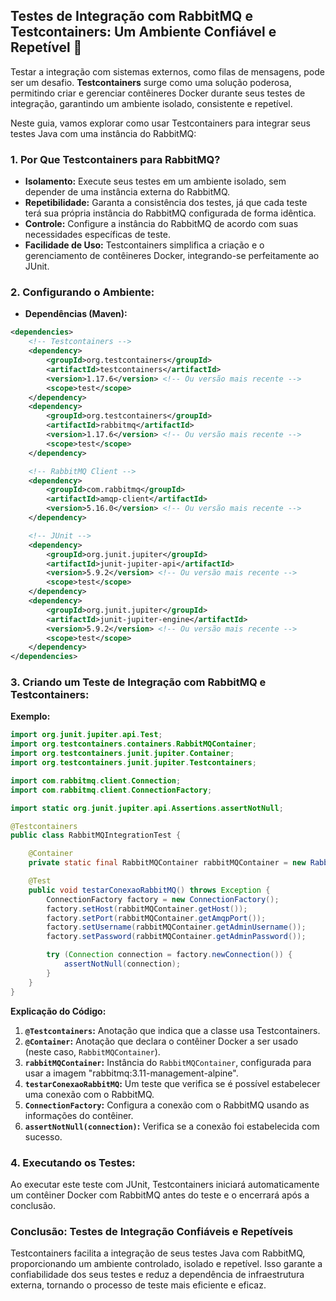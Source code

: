 ## Testes de Integração com RabbitMQ e Testcontainers: Um Ambiente Confiável e Repetível 🚀

Testar a integração com sistemas externos, como filas de mensagens, pode ser um desafio. **Testcontainers** surge como uma solução poderosa, permitindo criar e gerenciar contêineres Docker durante seus testes de integração, garantindo um ambiente isolado, consistente e repetível.

Neste guia, vamos explorar como usar Testcontainers para integrar seus testes Java com uma instância do RabbitMQ:

### 1. Por Que Testcontainers para RabbitMQ?

* **Isolamento:** Execute seus testes em um ambiente isolado, sem depender de uma instância externa do RabbitMQ.
* **Repetibilidade:**  Garanta a consistência dos testes, já que cada teste terá sua própria instância do RabbitMQ configurada de forma idêntica.
* **Controle:**  Configure a instância do RabbitMQ de acordo com suas necessidades específicas de teste.
* **Facilidade de Uso:**  Testcontainers simplifica a criação e o gerenciamento de contêineres Docker, integrando-se perfeitamente ao JUnit.

### 2. Configurando o Ambiente:

* **Dependências (Maven):**

 ```xml
 <dependencies>
     <!-- Testcontainers -->
     <dependency>
         <groupId>org.testcontainers</groupId>
         <artifactId>testcontainers</artifactId>
         <version>1.17.6</version> <!-- Ou versão mais recente -->
         <scope>test</scope>
     </dependency>
     <dependency>
         <groupId>org.testcontainers</groupId>
         <artifactId>rabbitmq</artifactId>
         <version>1.17.6</version> <!-- Ou versão mais recente -->
         <scope>test</scope>
     </dependency>

     <!-- RabbitMQ Client -->
     <dependency>
         <groupId>com.rabbitmq</groupId>
         <artifactId>amqp-client</artifactId>
         <version>5.16.0</version> <!-- Ou versão mais recente -->
     </dependency>

     <!-- JUnit -->
     <dependency>
         <groupId>org.junit.jupiter</groupId>
         <artifactId>junit-jupiter-api</artifactId>
         <version>5.9.2</version> <!-- Ou versão mais recente -->
         <scope>test</scope>
     </dependency>
     <dependency>
         <groupId>org.junit.jupiter</groupId>
         <artifactId>junit-jupiter-engine</artifactId>
         <version>5.9.2</version> <!-- Ou versão mais recente -->
         <scope>test</scope>
     </dependency>
 </dependencies>
 ```

### 3. Criando um Teste de Integração com RabbitMQ e Testcontainers:

**Exemplo:**

```java
import org.junit.jupiter.api.Test;
import org.testcontainers.containers.RabbitMQContainer;
import org.testcontainers.junit.jupiter.Container;
import org.testcontainers.junit.jupiter.Testcontainers;

import com.rabbitmq.client.Connection;
import com.rabbitmq.client.ConnectionFactory;

import static org.junit.jupiter.api.Assertions.assertNotNull;

@Testcontainers
public class RabbitMQIntegrationTest {

    @Container
    private static final RabbitMQContainer rabbitMQContainer = new RabbitMQContainer("rabbitmq:3.11-management-alpine");

    @Test
    public void testarConexaoRabbitMQ() throws Exception {
        ConnectionFactory factory = new ConnectionFactory();
        factory.setHost(rabbitMQContainer.getHost());
        factory.setPort(rabbitMQContainer.getAmqpPort());
        factory.setUsername(rabbitMQContainer.getAdminUsername());
        factory.setPassword(rabbitMQContainer.getAdminPassword());

        try (Connection connection = factory.newConnection()) {
            assertNotNull(connection); 
        }
    }
}
```

**Explicação do Código:**

1. **`@Testcontainers`:** Anotação que indica que a classe usa Testcontainers.
2. **`@Container`:** Anotação que declara o contêiner Docker a ser usado (neste caso, `RabbitMQContainer`).
3. **`rabbitMQContainer`:**  Instância do `RabbitMQContainer`, configurada para usar a imagem "rabbitmq:3.11-management-alpine".
4. **`testarConexaoRabbitMQ`:** Um teste que verifica se é possível estabelecer uma conexão com o RabbitMQ.
5. **`ConnectionFactory`:** Configura a conexão com o RabbitMQ usando as informações do contêiner.
6. **`assertNotNull(connection)`:**  Verifica se a conexão foi estabelecida com sucesso.

### 4.  Executando os Testes:

Ao executar este teste com JUnit, Testcontainers iniciará automaticamente um contêiner Docker com RabbitMQ antes do teste e o encerrará após a conclusão.

### Conclusão: Testes de Integração Confiáveis e Repetíveis

Testcontainers facilita a integração de seus testes Java com RabbitMQ, proporcionando um ambiente controlado, isolado e repetível. Isso garante a confiabilidade dos seus testes e reduz a dependência de infraestrutura externa, tornando o processo de teste mais eficiente e eficaz.

